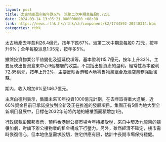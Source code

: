 ```yaml
---
layout: post
title: 太古地產盈利按年跌67%　派第二次中期息每股0.72元
date: 2024-03-14 13:05:21.000000000 +08:00
link: https://news.rthk.hk/rthk/ch/component/k2/1744592-20240314.htm
categories: rthk
---
```


太古地產去年盈利26.4億元，按年下跌67%。派第二次中期息每股0.72元，按年升6%；全年每股派息1.05元，按年多5%。

撇除投資物業公平值變化及遞延稅項等，基本盈利115.7億元，按年上升33%，主要反映出售港島東中心9個樓層的收益。不包括出售資產的溢利，經常性基本盈利72.85億元，按年上升2%，主要反映香港和內地零售物業組合及酒店業務強勁復蘇。

期內，收入增加6%至146.7億元。

主席白德利表示，集團未來10年投資1000億元計劃，在去年取得重大進展，近60%資金目前已承諾投放到全新及正在推進的發展項目。集團正有5個內地大型全新項目發展中，目標在2032年前將內地的總樓面面積增加1倍。

行政總裁彭國邦表示，預料香港辦公樓市場今年持續受壓，來自中環及九龍東的競爭加劇，對旗下辦公樓物業的租金構成下行壓力。另外，雖然經濟不確定，樓市需時恢復信心，但本地住屋需求殷切，住宅供應有限，估計中長期市場保持穩健。
